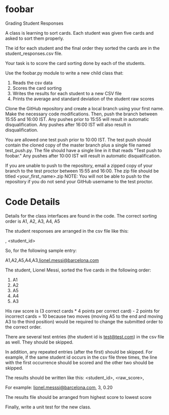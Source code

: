 # foobar

Grading Student Responses

A class is learning to sort cards.  Each student was given five cards and asked to sort them properly.

The id for each student and the final order they sorted the cards are in the student_responses.csv file.

Your task is to score the card sorting done by each of the students.

Use the foobar.py module to write a new child class that:
1. Reads the csv data
2. Scores the card sorting
3. Writes the results for each student to a new CSV file
4. Prints the average and standard deviation of the student raw scores

Clone the GitHub repository and create a local branch using your first name.  Make the necessary code modifications.
Then, push the branch between 15:55 and 16:00 IST.  Any pushes prior to 15:55 will result in automatic disqualification.
Any pushes after 16:00 IST will also result in disqualification.

You are allowed one test push prior to 10:00 IST.  The test push should contain the cloned copy of the master branch
plus a single file named test_push.py.  The file should have a single line in it that reads "Test push to foobar."  Any
pushes after 10:00 IST will result in automatic disqualification.

If you are unable to push to the repository, email a zipped copy of your branch to the test proctor between 15:55 and
16:00.  The zip file should be titled <your_first_name>.zip
NOTE: You will not be able to push to the repository if you do not send your GitHub username to the test proctor.


# Code Details

Details for the class interfaces are found in the code.  The correct sorting order is A1, A2, A3, A4, A5

The student responses are arranged in the csv file like this:

<card labels>, <student_id>

So, for the following sample entry:

A1,A2,A5,A4,A3,lionel.messi@barcelona.com

The student, Lionel Messi, sorted the five cards in the following order:
1. A1
2. A2
3. A5
4. A4
5. A3

His raw score is (3 correct cards * 4 points per correct card) - 2 points for incorrect cards = 10
because two moves (moving A5 to the end and moving A3 to the third position) would be required to
change the submitted order to the correct order.

There are several test entries (the student id is test@test.com) in the csv file as well.  They should be skipped.

In addition, any repeated entries (after the first) should be skipped.  For example, if the same student id occurs in the
csv file three times, the line with the first occurrence should be scored and the other two should be skipped.

The results should be written like this:
<student_id>, <raw_score>, <percentage correct to two decimal places>

For example:
lionel.messsi@barcelona.com, 3, 0.20

The results file should be arranged from highest score to lowest score

Finally, write a unit test for the new class.


